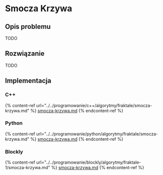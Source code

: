 # Smocza Krzywa

## Opis problemu

TODO

## Rozwiązanie

TODO

## Implementacja

### C++

{% content-ref url="../../programowanie/c++/algorytmy/fraktale/smocza-krzywa.md" %}
[smocza-krzywa.md](../../programowanie/c++/algorytmy/fraktale/smocza-krzywa.md)
{% endcontent-ref %}

### Python

{% content-ref url="../../programowanie/python/algorytmy/fraktale/smocza-krzywa.md" %}
[smocza-krzywa.md](../../programowanie/python/algorytmy/fraktale/smocza-krzywa.md)
{% endcontent-ref %}

### Blockly

{% content-ref url="../../programowanie/blockly/algorytmy/fraktale-1/smocza-krzywa.md" %}
[smocza-krzywa.md](../../programowanie/blockly/algorytmy/fraktale-1/smocza-krzywa.md)
{% endcontent-ref %}
